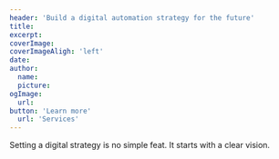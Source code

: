 ```yaml
---
header: 'Build a digital automation strategy for the future'
title:
excerpt:
coverImage:
coverImageAligh: 'left'
date:
author:
  name:
  picture:
ogImage:
  url:
button: 'Learn more'
  url: 'Services'
---
```


Setting a digital strategy is no simple feat.  It starts with a clear vision.


